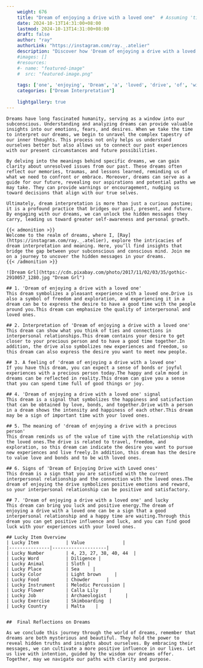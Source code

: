 ```yaml
---
    weight: 676
    title: "Dream of enjoying a drive with a loved one"  # Assuming 'title' column exists
    date: 2024-10-13T14:31:00+08:00
    lastmod: 2024-10-13T14:31:00+08:00
    draft: false
    author: "ray"
    authorLink: "https://instagram.com/ray._.atelier"
    description: "Discover how 'Dream of enjoying a drive with a loved one' can interpret your future and uncover its significant meanings in your life."
    #images: []
    #resources:
    #- name: "featured-image"
    #  src: "featured-image.png"
    
    tags: ['one', 'enjoying', 'Dream', 'a', 'loved', 'drive', 'of', 'with']
    categories: ["Dream Interpretation"]
    
    lightgallery: true
---
```

    
    Dreams have long fascinated humanity, serving as a window into our subconscious. Understanding and analyzing dreams can provide valuable insights into our emotions, fears, and desires. When we take the time to interpret our dreams, we begin to unravel the complex tapestry of our inner thoughts. This process not only helps us understand ourselves better but also allows us to connect our past experiences with our present circumstances and future possibilities.
    
    By delving into the meanings behind specific dreams, we can gain clarity about unresolved issues from our past. These dreams often reflect our memories, traumas, and lessons learned, reminding us of what we need to confront or embrace. Moreover, dreams can serve as a guide for our future, revealing our aspirations and potential paths we may take. They can provide warnings or encouragement, nudging us toward decisions that align with our true selves.
    
    Ultimately, dream interpretation is more than just a curious pastime; it is a profound practice that bridges our past, present, and future. By engaging with our dreams, we can unlock the hidden messages they carry, leading us toward greater self-awareness and personal growth.
    
    {{< admonition >}}
    Welcome to the realm of dreams, where I, [Ray](https://instagram.com/ray._.atelier), explore the intricacies of dream interpretation and meaning. Here, you’ll find insights that bridge the gap between your subconscious and conscious mind. Join me on a journey to uncover the hidden messages in your dreams.
    {{< /admonition >}}
    
    ![Dream Grl](https://cdn.pixabay.com/photo/2017/11/02/03/35/gothic-2910057_1280.jpg "Dream Grl")
    
    ## 1. 'Dream of enjoying a drive with a loved one'
    This dream symbolizes a pleasant experience with a loved one.Drive is also a symbol of freedom and exploration, and experiencing it in a dream can be to express the desire to have a good time with the people around you.This dream can emphasize the quality of interpersonal and loved ones.
    
    ## 2. Interpretation of 'Dream of enjoying a drive with a loved one'
    This dream can show what you think of ties and connections in interpersonal relationships.This dream contains your desire to get closer to your precious person and to have a good time together.In addition, the drive also symbolizes new experiences and freedom, so this dream can also express the desire you want to meet new people.
    
    ## 3. A feeling of 'dream of enjoying a drive with a loved one'
    If you have this dream, you can expect a sense of bonds or joyful experiences with a precious person today.The happy and calm mood in dreams can be reflected in reality.This dream can give you a sense that you can spend time full of good things or joy.
    
    ## 4. 'Dream of enjoying a drive with a loved one' signal
    This dream is a signal that symbolizes the happiness and satisfaction that can be obtained by love, bonds, and together.Drive with a person in a dream shows the intensity and happiness of each other.This dream may be a sign of important time with your loved ones.
    
    ## 5. The meaning of 'dream of enjoying a drive with a precious person'
    This dream reminds us of the value of time with the relationship with the loved ones.The drive is related to travel, freedom, and exploration, so this dream can indicate the desire you want to pursue new experiences and live freely.In addition, this dream has the desire to value love and bonds and to be with loved ones.
    
    ## 6. Signs of 'Dream of Enjoying Drive with Loved ones'
    This dream is a sign that you are satisfied with the current interpersonal relationship and the connection with the loved ones.The dream of enjoying the drive symbolizes positive emotions and reward, so your interpersonal relationship can be positive and satisfactory.
    
    ## 7. 'Dream of enjoying a drive with a loved one' and lucky
    This dream can bring you luck and positive energy.The dream of enjoying a drive with a loved one can be a sign that a good interpersonal relationship and a happy time are waiting.Through this dream you can get positive influence and luck, and you can find good luck with your experiences with your loved ones.
    
    ## Lucky Item Overview
    | Lucky Item          | Value              |
    |---------------|--------------------|
    | Lucky Number        | 4, 23, 27, 38, 40, 44  |
    | Lucky Word          | Diligence |
    | Lucky Animal        | Sloth |
    | Lucky Place         | Sea     |
    | Lucky Color         | Light brown     |
    | Lucky Food          | Chowder      |
    | Lucky Instrument    | Melodic Percussion |
    | Lucky Flower        | Calla Lily    |
    | Lucky Job           | Archaeologist       |
    | Lucky Exercise      | Skimboarding  |
    | Lucky Country       | Malta    |
    
    
    ##  Final Reflections on Dreams
    
    As we conclude this journey through the world of dreams, remember that dreams are both mysterious and beautiful. They hold the power to reveal hidden truths and insights about ourselves. By embracing their messages, we can cultivate a more positive influence in our lives. Let us live with intention, guided by the wisdom our dreams offer. Together, may we navigate our paths with clarity and purpose.
    